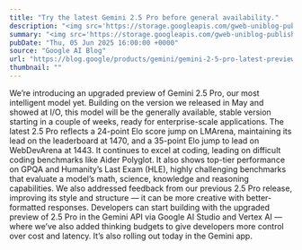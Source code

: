 ```yaml
---
title: "Try the latest Gemini 2.5 Pro before general availability."
description: "<img src='https://storage.googleapis.com/gweb-uniblog-publish-prod/images/2.5_pro_preview_snippet_social_.max-600x600.format-webp.webp' />We’re introducing an upgraded preview of Gemini 2.5 Pro, our most intelligent model yet. Building on the version we released in May and showed at I/O, this model will be…"
summary: "<img src='https://storage.googleapis.com/gweb-uniblog-publish-prod/images/2.5_pro_preview_snippet_social_.max-600x600.fo"
pubDate: "Thu, 05 Jun 2025 16:00:00 +0000"
source: "Google AI Blog"
url: "https://blog.google/products/gemini/gemini-2-5-pro-latest-preview/"
thumbnail: ""
---
```


We’re introducing an upgraded preview of Gemini 2.5 Pro, our most intelligent model yet. Building on the version we released in May and showed at I/O, this model will be the generally available, stable version starting in a couple of weeks, ready for enterprise-scale applications.
The latest 2.5 Pro reflects a 24-point Elo score jump on LMArena, maintaining its lead on the leaderboard at 1470, and a 35-point Elo jump to lead on WebDevArena at 1443. It continues to excel at coding, leading on difficult coding benchmarks like Aider Polyglot. It also shows top-tier performance on GPQA and Humanity’s Last Exam (HLE), highly challenging benchmarks that evaluate a model’s math, science, knowledge and reasoning capabilities.
We also addressed feedback from our previous 2.5 Pro release, improving its style and structure — it can be more creative with better-formatted responses.
Developers can start building with the upgraded preview of 2.5 Pro in the Gemini API via Google AI Studio and Vertex AI — where we’ve also added thinking budgets to give developers more control over cost and latency. It’s also rolling out today in the Gemini app.
